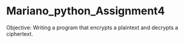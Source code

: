 # Mariano_python_Assignment4
Objective: Writing a program that encrypts a plaintext and decrypts a ciphertext.
